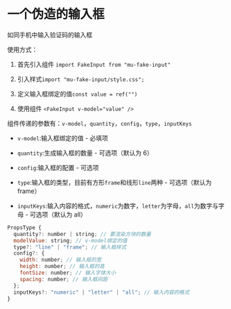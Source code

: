 # 一个伪造的输入框

如同手机中输入验证码的输入框

使用方式：

1. 首先引入组件
   `import FakeInput from "mu-fake-input"`
2. 引入样式`import "mu-fake-input/style.css";`

3. 定义输入框绑定的值`const value = ref("")`

4. 使用组件
   `<FakeInput v-model="value" />`

组件传递的参数有：`v-model`，`quantity`，`config`，`type`，`inputKeys`

- `v-model`:输入框绑定的值 - 必填项

- `quantity`:生成输入框的数量 - 可选项（默认为 6）

- `config`:输入框的配置 - 可选项

- `type`:输入框的类型，目前有方形`frame`和线形`line`两种 - 可选项（默认为 frame）

- `inputKeys`:输入内容的格式，`numeric`为数字，`letter`为字母，`all`为数字与字母 - 可选项（默认为 all）

```javascript
PropsType {
  quantity?: number | string; // 要渲染方块的数量
  modelValue: string; // v-model绑定的值
  type?: "line" | "frame"; // 输入框样式
  config?: {
    width: number; // 输入框的宽
    height: number; // 输入框的高
    fontSize: number; // 输入字体大小
    spacing: number; // 输入框间距
  };
  inputKeys?: "numeric" | "letter" | "all"; // 输入内容的格式
}
```

